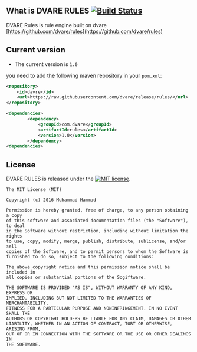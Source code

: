## What is DVARE RULES [![Build Status](https://travis-ci.org/dvare/rules.svg?branch=master)](https://travis-ci.org/dvare/rules)
DVARE Rules is rule engine built on dvare  
[https://github.com/dvare/rules](https://github.com/dvare/rules)

## Current version

* The current  version is `1.0` 

 you need to add the following maven repository in your `pom.xml`:

```xml
<repository>
    <id>davre</id>
    <url>https://raw.githubusercontent.com/dvare/release/rules/</url>
</repository>

<dependencies>
        <dependency>
            <groupId>com.dvare</groupId>
            <artifactId>rules</artifactId>
            <version>1.0</version>
        </dependency>
<dependencies>
```

## License
DVARE RULES is released under the [![MIT license](http://img.shields.io/badge/license-MIT-brightgreen.svg?style=flat)](http://opensource.org/licenses/MIT).

```
The MIT License (MIT)

Copyright (c) 2016 Muhammad Hammad

Permission is hereby granted, free of charge, to any person obtaining a copy
of this software and associated documentation files (the "Software"), to deal
in the Software without restriction, including without limitation the rights
to use, copy, modify, merge, publish, distribute, sublicense, and/or sell
copies of the Software, and to permit persons to whom the Software is
furnished to do so, subject to the following conditions:

The above copyright notice and this permission notice shall be included in
all copies or substantial portions of the Sogiftware.

THE SOFTWARE IS PROVIDED "AS IS", WITHOUT WARRANTY OF ANY KIND, EXPRESS OR
IMPLIED, INCLUDING BUT NOT LIMITED TO THE WARRANTIES OF MERCHANTABILITY,
FITNESS FOR A PARTICULAR PURPOSE AND NONINFRINGEMENT. IN NO EVENT SHALL THE
AUTHORS OR COPYRIGHT HOLDERS BE LIABLE FOR ANY CLAIM, DAMAGES OR OTHER
LIABILITY, WHETHER IN AN ACTION OF CONTRACT, TORT OR OTHERWISE, ARISING FROM,
OUT OF OR IN CONNECTION WITH THE SOFTWARE OR THE USE OR OTHER DEALINGS IN
THE SOFTWARE.
```



